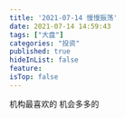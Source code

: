 ```yaml
---
title: '2021-07-14 慢慢振荡'
date: 2021-07-14 14:59:43
tags: ["大盘"]
categories: "投资"
published: true
hideInList: false
feature: 
isTop: false
---
```

机构最喜欢的
机会多多的
<!-- more -->
